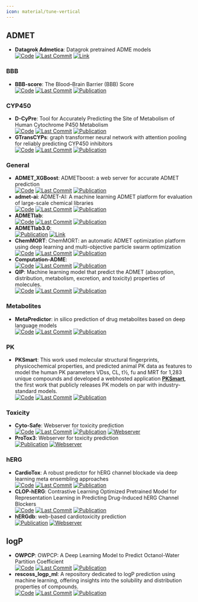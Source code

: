```yaml
---
icon: material/tune-vertical
---
```



## **ADMET**
- **Datagrok Admetica**: Datagrok pretrained ADME models  
		[![Code](https://img.shields.io/github/stars/datagrok-ai/admetica?style=for-the-badge&logo=github)](https://github.com/datagrok-ai/admetica) [![Last Commit](https://img.shields.io/github/last-commit/datagrok-ai/admetica?style=for-the-badge&logo=github)](https://github.com/datagrok-ai/admetica) [![Link](https://img.shields.io/badge/Link-online-brightgreen?style=for-the-badge&logo=cachet&logoColor=65FF8F)](https://public.datagrok.ai/browse/admetica.admeticaapp) 
### **BBB**
- **BBB-score**: The Blood–Brain Barrier (BBB) Score  
		[![Code](https://img.shields.io/github/stars/gkxiao/BBB-score?style=for-the-badge&logo=github)](https://github.com/gkxiao/BBB-score) [![Last Commit](https://img.shields.io/github/last-commit/gkxiao/BBB-score?style=for-the-badge&logo=github)](https://github.com/gkxiao/BBB-score) [![Publication](https://img.shields.io/badge/Publication-Citations:203-blue?style=for-the-badge&logo=bookstack)](https://doi.org/10.1021/acs.jmedchem.9b01220) 
### **CYP450**
- **D-CyPre**: Tool for Accurately Predicting the Site of Metabolism of Human Cytochrome P450 Metabolism  
		[![Code](https://img.shields.io/github/stars/67520/D-CyPre?style=for-the-badge&logo=github)](https://github.com/67520/D-CyPre) [![Last Commit](https://img.shields.io/github/last-commit/67520/D-CyPre?style=for-the-badge&logo=github)](https://github.com/67520/D-CyPre) [![Publication](https://img.shields.io/badge/Publication-Citations:22-blue?style=for-the-badge&logo=bookstack)](https://doi.org/10.1021/acs.jcim.1c00144) 
- **GTransCYPs**: graph transformer neural network with attention pooling for reliably predicting CYP450 inhibitors  
		[![Code](https://img.shields.io/github/stars/zonwoo/GTransCYPs?style=for-the-badge&logo=github)](https://github.com/zonwoo/GTransCYPs) [![Last Commit](https://img.shields.io/github/last-commit/zonwoo/GTransCYPs?style=for-the-badge&logo=github)](https://github.com/zonwoo/GTransCYPs) [![Publication](https://img.shields.io/badge/Publication-Citations:0-blue?style=for-the-badge&logo=bookstack)](https://doi.org/10.1186/s13321-024-00915-z) 
### **General**
- **ADMET_XGBoost**: ADMETboost: a web server for accurate ADMET prediction  
		[![Code](https://img.shields.io/github/stars/smu-tao-group/ADMET_XGBoost?style=for-the-badge&logo=github)](https://github.com/smu-tao-group/ADMET_XGBoost) [![Last Commit](https://img.shields.io/github/last-commit/smu-tao-group/ADMET_XGBoost?style=for-the-badge&logo=github)](https://github.com/smu-tao-group/ADMET_XGBoost) [![Publication](https://img.shields.io/badge/Publication-Citations:37-blue?style=for-the-badge&logo=bookstack)](https://doi.org/10.1007/s00894-022-05373-8) 
- **admet-ai**: ADMET-AI: A machine learning ADMET platform for evaluation of large-scale chemical libraries  
		[![Code](https://img.shields.io/github/stars/swansonk14/admet_ai?style=for-the-badge&logo=github)](https://github.com/swansonk14/admet_ai) [![Last Commit](https://img.shields.io/github/last-commit/swansonk14/admet_ai?style=for-the-badge&logo=github)](https://github.com/swansonk14/admet_ai) [![Publication](https://img.shields.io/badge/Publication-Citations:16-blue?style=for-the-badge&logo=bookstack)](https://doi.org/10.1093/bioinformatics/btae416) 
- **ADMETlab**:   
		[![Code](https://img.shields.io/github/stars/ifyoungnet/ADMETlab?style=for-the-badge&logo=github)](https://github.com/ifyoungnet/ADMETlab) [![Last Commit](https://img.shields.io/github/last-commit/ifyoungnet/ADMETlab?style=for-the-badge&logo=github)](https://github.com/ifyoungnet/ADMETlab) [![Publication](https://img.shields.io/badge/Publication-Citations:75-blue?style=for-the-badge&logo=bookstack)](https://doi.org/10.1093/nar/gkae236) 
- **ADMETlab3.0**:   
	[![Publication](https://img.shields.io/badge/Publication-Citations:75-blue?style=for-the-badge&logo=bookstack)](https://doi.org/10.1093/nar/gkae236) [![Link](https://img.shields.io/badge/Link-online-brightgreen?style=for-the-badge&logo=cachet&logoColor=65FF8F)](https://admetlab3.scbdd.com) 
- **ChemMORT**: ChemMORT: an automatic ADMET optimization platform using deep learning and multi-objective particle swarm optimization  
		[![Code](https://img.shields.io/github/stars/leelasd/ChemMORT?style=for-the-badge&logo=github)](https://github.com/leelasd/ChemMORT) [![Last Commit](https://img.shields.io/github/last-commit/leelasd/ChemMORT?style=for-the-badge&logo=github)](https://github.com/leelasd/ChemMORT) [![Publication](https://img.shields.io/badge/Publication-Citations:3-blue?style=for-the-badge&logo=bookstack)](https://doi.org/10.1093/bib/bbae008) 
- **Computation-ADME**:   
		[![Code](https://img.shields.io/github/stars/molecularinformatics/Computational-ADME?style=for-the-badge&logo=github)](https://github.com/molecularinformatics/Computational-ADME) [![Last Commit](https://img.shields.io/github/last-commit/molecularinformatics/Computational-ADME?style=for-the-badge&logo=github)](https://github.com/molecularinformatics/Computational-ADME) [![Publication](https://img.shields.io/badge/Publication-Citations:21-blue?style=for-the-badge&logo=bookstack)](https://doi.org/10.1021/acs.jcim.3c00160) 
- **QIP**: Machine learning model that predict the ADMET (absorption, distribution, metabolism, excretion, and toxicity) properties of molecules.  
		[![Code](https://img.shields.io/github/stars/standigm/qip?style=for-the-badge&logo=github)](https://github.com/standigm/qip) [![Last Commit](https://img.shields.io/github/last-commit/standigm/qip?style=for-the-badge&logo=github)](https://github.com/standigm/qip) [![Publication](https://img.shields.io/badge/Publication-Citations:0-blue?style=for-the-badge&logo=bookstack)](https://doi.org/10.1021/acs.jcim.4c00772) 
### **Metabolites**
- **MetaPredictor**: in silico prediction of drug metabolites based on deep language models  
		[![Code](https://img.shields.io/github/stars/zhukeyun/Meta-Predictor?style=for-the-badge&logo=github)](https://github.com/zhukeyun/Meta-Predictor) [![Last Commit](https://img.shields.io/github/last-commit/zhukeyun/Meta-Predictor?style=for-the-badge&logo=github)](https://github.com/zhukeyun/Meta-Predictor) [![Publication](https://img.shields.io/badge/Publication-Citations:0-blue?style=for-the-badge&logo=bookstack)](https://doi.org/10.1093/bib/bbae374) 
### **PK**
- **PKSmart**: This work used molecular structural fingerprints, physicochemical properties, and predicted animal PK data as features to model the human PK parameters VDss, CL, t½, fu and MRT for 1,283 unique compounds and developed a webhosted application **[PKSmart](https://pk-predictor.serve.scilifelab.se/)**, the first work that publicly releases PK models on par with industry-standard models.  
		[![Code](https://img.shields.io/github/stars/srijitseal/PKSmart?style=for-the-badge&logo=github)](https://github.com/srijitseal/PKSmart) [![Last Commit](https://img.shields.io/github/last-commit/srijitseal/PKSmart?style=for-the-badge&logo=github)](https://github.com/srijitseal/PKSmart) [![Publication](https://img.shields.io/badge/Publication-Citations:7-blue?style=for-the-badge&logo=bookstack)](https://doi.org/10.1101/2024.02.02.578658) 
### **Toxicity**
- **Cyto-Safe**: Webserver for toxicity prediction  
		[![Code](https://img.shields.io/github/stars/LabMolUFG/cytosafe?style=for-the-badge&logo=github)](https://github.com/LabMolUFG/cytosafe) [![Last Commit](https://img.shields.io/github/last-commit/LabMolUFG/cytosafe?style=for-the-badge&logo=github)](https://github.com/LabMolUFG/cytosafe) [![Publication](https://img.shields.io/badge/Publication-Citations:0-blue?style=for-the-badge&logo=bookstack)](https://doi.org/10.1021/acs.jcim.4c01811) [![Webserver](https://img.shields.io/badge/Webserver-online-brightgreen?style=for-the-badge&logo=cachet&logoColor=65FF8F)](http://insightai.labmol.com.br/) 
- **ProTox3**: Webserver for toxicity prediction  
	[![Publication](https://img.shields.io/badge/Publication-Citations:97-blue?style=for-the-badge&logo=bookstack)](https://doi.org/10.1093/nar/gkae303) [![Webserver](https://img.shields.io/badge/Webserver-online-brightgreen?style=for-the-badge&logo=cachet&logoColor=65FF8F)](https://tox.charite.de/protox3/) 
### **hERG**
- **CardioTox**: A robust predictor for hERG channel blockade via deep learning meta ensembling approaches  
		[![Code](https://img.shields.io/github/stars/Abdulk084/CardioTox?style=for-the-badge&logo=github)](https://github.com/Abdulk084/CardioTox) [![Last Commit](https://img.shields.io/github/last-commit/Abdulk084/CardioTox?style=for-the-badge&logo=github)](https://github.com/Abdulk084/CardioTox) [![Publication](https://img.shields.io/badge/Publication-Citations:30-blue?style=for-the-badge&logo=bookstack)](https://doi.org/10.1186/s13321-021-00541-z) 
- **CLOP-hERG**: Contrastive Learning Optimized Pretrained Model for Representation Learning in Predicting Drug-Induced hERG Channel Blockers  
		[![Code](https://img.shields.io/github/stars/heshida01/CLOP-hERG?style=for-the-badge&logo=github)](https://github.com/heshida01/CLOP-hERG/blob/main/README.md) [![Last Commit](https://img.shields.io/github/last-commit/heshida01/CLOP-hERG?style=for-the-badge&logo=github)](https://github.com/heshida01/CLOP-hERG/blob/main/README.md) [![Publication](https://img.shields.io/badge/Publication-Citations:0-blue?style=for-the-badge&logo=bookstack)](https://doi.org/10.47852/bonviewMEDIN42022049) 
- **hERGdb**: web-based cardiotoxicity prediction  
	[![Publication](https://img.shields.io/badge/Publication-Citations:46-blue?style=for-the-badge&logo=bookstack)](https://doi.org/10.1371/journal.pone.0199348) [![Webserver](https://img.shields.io/badge/Webserver-online-brightgreen?style=for-the-badge&logo=cachet&logoColor=65FF8F)](https://drugdesign.riken.jp/hERGdb/) 

## **logP**
- **OWPCP**: OWPCP: A Deep Learning Model to Predict Octanol-Water Partition Coefficient  
		[![Code](https://img.shields.io/github/stars/jmohammadmaleki/OWPCP?style=for-the-badge&logo=github)](https://github.com/jmohammadmaleki/OWPCP.git) [![Last Commit](https://img.shields.io/github/last-commit/jmohammadmaleki/OWPCP?style=for-the-badge&logo=github)](https://github.com/jmohammadmaleki/OWPCP.git) [![Publication](https://img.shields.io/badge/Publication-Citations:0-blue?style=for-the-badge&logo=bookstack)](https://doi.org/10.48550/arXiv.2410.18118) 
- **rescoss_logp_ml**: A repository dedicated to logP prediction using machine learning, offering insights into the solubility and distribution properties of compounds.  
		[![Code](https://img.shields.io/github/stars/cisert/rescoss_logp_ml?style=for-the-badge&logo=github)](https://github.com/cisert/rescoss_logp_ml) [![Last Commit](https://img.shields.io/github/last-commit/cisert/rescoss_logp_ml?style=for-the-badge&logo=github)](https://github.com/cisert/rescoss_logp_ml) [![Publication](https://img.shields.io/badge/Publication-Citations:25-blue?style=for-the-badge&logo=bookstack)](https://doi.org/10.1021/acsomega.2c05607) 
